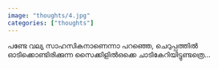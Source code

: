 ```yaml
---		
image: "thoughts/4.jpg"
categories: ["thoughts"]
---
```

പണ്ടേ വല്യ സാഹസികനാണെന്നാ പറഞ്ഞെ, ചെറുപ്പത്തിൽ ഓടിക്കൊണ്ടിരിക്കുന്ന സൈക്കിളിൽഒക്കെ ചാടികേറിയിട്ടുണ്ടത്രെ...